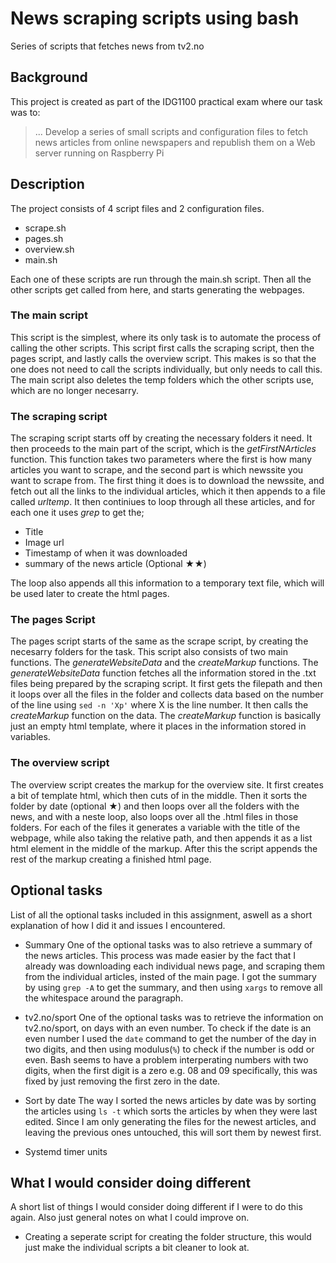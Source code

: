 # News scraping scripts using bash

Series of scripts that fetches news from tv2.no



## Background

This project is created as part of the IDG1100 practical exam where our task was to: 
> ... Develop a series of small scripts and configuration files to fetch news articles from online newspapers and republish them on a Web server running on Raspberry Pi



## Description

The project consists of 4 script files and 2 configuration files.

* scrape.sh
* pages.sh
* overview.sh
* main.sh

Each one of these scripts are run through the main.sh script. Then all the other scripts get called from here, and starts generating the webpages.

### The main script

This script is the simplest, where its only task is to automate the process of calling the other scripts. This script first calls the scraping script, then the pages script, and lastly calls the overview script. This makes is so that the one does not need to call the scripts individually, but only needs to call this. The main script also deletes the temp folders which the other scripts use, which are no longer necesarry. 


### The scraping script

The scraping script starts off by creating the necessary folders it need. It then proceeds to the main part of the script, which is the *getFirstNArticles* function. This function takes two parameters where the first is how many articles you want to scrape, and the second part is which newssite you want to scrape from. The first thing it does is to download the newssite, and fetch out all the links to the individual articles, which it then appends to a file called *urltemp*. It then continiues to loop through all these articles, and for each one it uses *grep* to get the;

* Title
* Image url
* Timestamp of when it was downloaded
* summary of the news article (Optional ★★)

The loop also appends all this information to a temporary text file, which will be used later to create the html pages.

### The pages Script

The pages script starts of the same as the scrape script, by creating the necesarry folders for the task. This script also consists of two main functions. The *generateWebsiteData* and the *createMarkup* functions. The *generateWebsiteData* function fetches all the information stored in the .txt files being prepared by the scraping script. It first gets the filepath and then it loops over all the files in the folder and collects data based on the number of the line using `sed -n 'Xp'` where X is the line number. It then calls the *createMarkup* function on the data. The *createMarkup* function is basically just an empty html template, where it places in the information stored in variables.

### The overview script

The overview script creates the markup for the overview site. It first creates a bit of template html, which then cuts of in the middle. Then it sorts the folder by date (optional ★) and then loops over all the folders with the news, and with a neste loop, also loops over all the .html files in those folders. For each of the files it generates a variable with the title of the webpage, while also taking the relative path, and then appends it as a list html element in the middle of the markup. After this the script appends the rest of the markup creating a finished html page. 



## Optional tasks

List of all the optional tasks included in this assignment, aswell as a short explanation of how I did it and issues I encountered.

* Summary
One of the optional tasks was to also retrieve a summary of the news articles. This process was made easier by the fact that I already was downloading each individual news page, and scraping them from the individual articles, insted of the main page. I got the summary by using `grep -A` to get the summary, and then using `xargs` to remove all the whitespace around the paragraph.

* tv2.no/sport
One of the optional tasks was to retrieve the information on tv2.no/sport, on days with an even number. To check if the date is an even number I used the `date` command to get the number of the day in two digits, and then using modulus(`%`) to check if the number is odd or even. Bash seems to have a problem interperating numbers with two digits, when the first digit is a zero e.g. 08 and 09 specifically, this was fixed by just removing the first zero in the date.

* Sort by date
The way I sorted the news articles by date was by sorting the articles using `ls -t` which sorts the articles by when they were last edited. Since I am only generating the files for the newest articles, and leaving the previous ones untouched, this will sort them by newest first.

* Systemd timer units




## What I would consider doing different

A short list of things I would consider doing different if I were to do this again. Also just general notes on what I could improve on.

* Creating a seperate script for creating the folder structure, this would just make the individual scripts a bit cleaner to look at.

